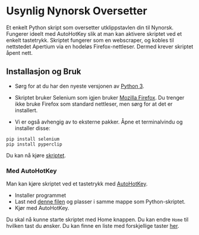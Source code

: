 # Usynlig Nynorsk Oversetter
Et enkelt Python skript som oversetter utklippstavlen din til Nynorsk. Fungerer ideelt med AutoHotKey slik at man kan aktivere skriptet ved et enkelt tastetrykk. Skriptet fungerer som en webscraper, og kobles til nettstedet Apertium via en hodeløs Firefox-nettleser. Dermed krever skriptet åpent nett.
## Installasjon og Bruk
- Sørg for at du har den nyeste versjonen av [Python 3](https://www.python.org/downloads/).
- Skriptet bruker Selenium som igjen bruker [Mozilla Firefox](https://www.mozilla.org/en-US/firefox/new/). Du trenger ikke bruke Firefox som standard nettleser, men sørg for at det er installert.

- Vi er også avhengig av to eksterne pakker. Åpne et terminalvindu og installer disse:
```
pip install selenium
pip install pyperclip
```
Du kan nå kjøre [skriptet](https://github.com/cheval-constipe/Usynlig-Nynorsk-Oversetter/blob/main/script.py).

### Med AutoHotKey
Man kan kjøre skriptet ved et tastetrykk med [AutoHotKey](https://www.autohotkey.com).
- Installer programmet
- Last ned [denne filen](https://github.com/cheval-constipe/Usynlig-Nynorsk-Oversetter/blob/dev-1/oversett.ahk) og plasser i samme mappe som Python-skriptet.
- Kjør med AutoHotKey.

Du skal nå kunne starte skriptet med Home knappen. Du kan endre `Home` til hvilken tast du ønsker. Du kan finne en liste med forskjellige taster [her](https://www.autohotkey.com/docs/KeyList.htm).
